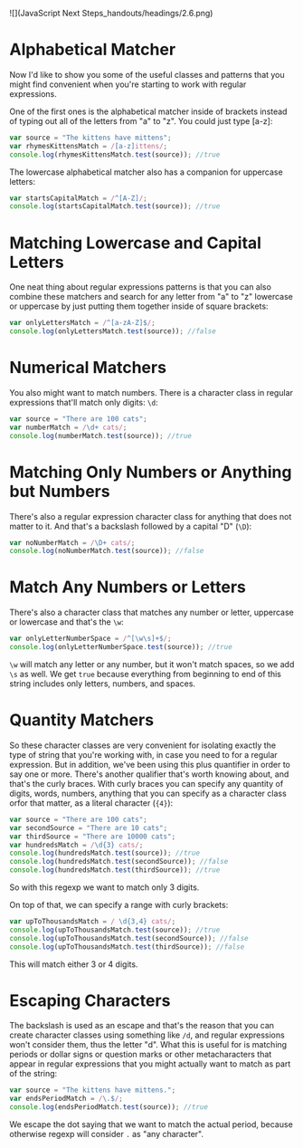![](JavaScript Next Steps_handouts/headings/2.6.png)

# Alphabetical Matcher

Now I'd like to show you some of the useful classes and patterns that you might find convenient when you're starting to work with regular expressions.

One of the first ones is the alphabetical matcher inside of brackets instead of typing out all of the letters from "a" to "z". You could just type [a-z]:

```js
var source = "The kittens have mittens";
var rhymesKittensMatch = /[a-z]ittens/;
console.log(rhymesKittensMatch.test(source)); //true
```

The lowercase alphabetical matcher also has a companion for uppercase letters:

```js
var startsCapitalMatch = /^[A-Z]/;
console.log(startsCapitalMatch.test(source)); //true
```

# Matching Lowercase and Capital Letters

One neat thing about regular expressions patterns is that you can also combine these matchers and search for any letter from "a" to "z" lowercase or uppercase by just putting them together inside of square brackets:

```js
var onlyLettersMatch = /^[a-zA-Z]$/;
console.log(onlyLettersMatch.test(source)); //false
```

# Numerical Matchers

You also might want to match numbers. There is a character class in regular expressions that'll match only digits: `\d`:

```js
var source = "There are 100 cats";
var numberMatch = /\d+ cats/;
console.log(numberMatch.test(source)); //true
```

# Matching Only Numbers or Anything but Numbers

There's also a regular expression character class for anything that does not matter to it. And that's a backslash followed by a capital "D" (`\D`):

```js
var noNumberMatch = /\D+ cats/;
console.log(noNumberMatch.test(source)); //false
```

# Match Any Numbers or Letters

There's also a character class that matches any number or letter, uppercase or lowercase and that's the `\w`:

```js
var onlyLetterNumberSpace = /^[\w\s]+$/;
console.log(onlyLetterNumberSpace.test(source)); //true
```

`\w` will match any letter or any number, but it won't match spaces, so we add `\s` as well. We get `true` because everything from beginning to end of this string includes only letters, numbers, and spaces.

# Quantity Matchers

So these character classes are very convenient for isolating exactly the type of string that you're working with, in case you need to for a regular expression. But in addition, we've been using this plus quantifier in order to say one or more. There's another qualifier that's worth knowing about, and that's the curly braces. With curly braces you can specify any quantity of digits, words, numbers, anything that you can specify as a character class orfor that matter, as a literal character (`{4}`):

```js
var source = "There are 100 cats";
var secondSource = "There are 10 cats";
var thirdSource = "There are 10000 cats";
var hundredsMatch = /\d{3} cats/;
console.log(hundredsMatch.test(source)); //true
console.log(hundredsMatch.test(secondSource)); //false
console.log(hundredsMatch.test(thirdSource)); //true
```

So with this regexp we want to match only 3 digits.

On top of that, we can specify a range with curly brackets:

```js
var upToThousandsMatch = / \d{3,4} cats/;
console.log(upToThousandsMatch.test(source)); //true
console.log(upToThousandsMatch.test(secondSource)); //false
console.log(upToThousandsMatch.test(thirdSource)); //false
```

This will match either 3 or 4 digits.

# Escaping Characters

The backslash is used as an escape and that's the reason that you can create character classes using something like `/d`, and regular expressions won't consider them, thus the letter "d". What this is useful for is matching periods or dollar signs or question marks or other metacharacters that appear in regular expressions that you might actually want to match as part of the string:

```js
var source = "The kittens have mittens.";
var endsPeriodMatch = /\.$/;
console.log(endsPeriodMatch.test(source)); //true
```

We escape the dot saying that we want to match the actual period, because otherwise regexp will consider `.` as "any character". 
